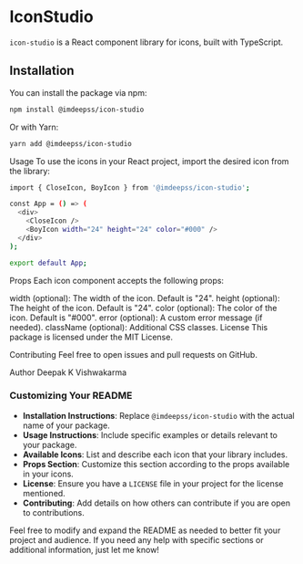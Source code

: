 # IconStudio

`icon-studio` is a React component library for icons, built with TypeScript.

## Installation

You can install the package via npm:

```bash
npm install @imdeepss/icon-studio
```

Or with Yarn:

```bash
yarn add @imdeepss/icon-studio
```

Usage
To use the icons in your React project, import the desired icon from the library:

```bash
import { CloseIcon, BoyIcon } from '@imdeepss/icon-studio';

const App = () => (
  <div>
    <CloseIcon />
    <BoyIcon width="24" height="24" color="#000" />
  </div>
);

export default App;

```

Props
Each icon component accepts the following props:

width (optional): The width of the icon. Default is "24".
height (optional): The height of the icon. Default is "24".
color (optional): The color of the icon. Default is "#000".
error (optional): A custom error message (if needed).
className (optional): Additional CSS classes.
License
This package is licensed under the MIT License.

Contributing
Feel free to open issues and pull requests on GitHub.

Author
Deepak K Vishwakarma

### **Customizing Your README**

- **Installation Instructions**: Replace `@imdeepss/icon-studio` with the actual name of your package.
- **Usage Instructions**: Include specific examples or details relevant to your package.
- **Available Icons**: List and describe each icon that your library includes.
- **Props Section**: Customize this section according to the props available in your icons.
- **License**: Ensure you have a `LICENSE` file in your project for the license mentioned.
- **Contributing**: Add details on how others can contribute if you are open to contributions.

Feel free to modify and expand the README as needed to better fit your project and audience. If you need any help with specific sections or additional information, just let me know!
